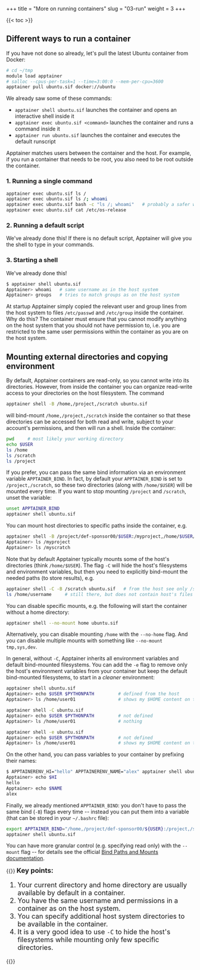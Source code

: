 +++
title = "More on running containers"
slug = "03-run"
weight = 3
+++

{{< toc >}}

## Different ways to run a container

If you have not done so already, let's pull the latest Ubuntu container from Docker:

```sh
# cd ~/tmp
module load apptainer
# salloc --cpus-per-task=1 --time=3:00:0 --mem-per-cpu=3600
apptainer pull ubuntu.sif docker://ubuntu
```

We already saw some of these commands:

- `apptainer shell ubuntu.sif` launches the container and opens an interactive shell inside it
- `apptainer exec ubuntu.sif <command>` launches the container and runs a command inside it
- `apptainer run ubuntu.sif` launches the container and executes the default runscript

Apptainer matches users between the container and the host. For example, if you run a container that needs
to be root, you also need to be root outside the container.

### 1. Running a single command

```sh
apptainer exec ubuntu.sif ls /
apptainer exec ubuntu.sif ls /; whoami
apptainer exec ubuntu.sif bash -c "ls /; whoami"   # probably a safer way
apptainer exec ubuntu.sif cat /etc/os-release
```

### 2. Running a default script

We've already done this! If there is no default script, Apptainer will give you the shell to type in your
commands.

### 3. Starting a shell

We've already done this!

```sh
$ apptainer shell ubuntu.sif
Apptainer> whoami   # same username as in the host system
Apptainer> groups   # tries to match groups as on the host system
```

At startup Apptainer simply copied the relevant user and group lines from the host system to files
`/etc/passwd` and `/etc/group` inside the container. Why do this? The container must ensure that you cannot
modify anything on the host system that you should not have permission to, i.e. you are restricted to the same
user permissions within the container as you are on the host system.

## Mounting external directories and copying environment

By default, Apptainer containers are read-only, so you cannot write into its directories. However, from
inside the container you can organize read-write access to your directories on the host filesystem. The
command

```sh
apptainer shell -B /home,/project,/scratch ubuntu.sif
```

will bind-mount `/home,/project,/scratch` inside the container so that these directories can be accessed for
both read and write, subject to your account's permissions, and then will run a shell. Inside the container:

```sh
pwd     # most likely your working directory
echo $USER
ls /home
ls /scratch
ls /project
```




If you prefer, you can pass the same bind information via an environment variable `APPTAINER_BIND`. In fact,
by default your `APPTAINER_BIND` is set to `/project,/scratch`, so these two directories (along with
`/home/$USER`) will be mounted every time. If you want to stop mounting `/project` and `/scratch`, unset the
variable:

```sh
unset APPTAINER_BIND
apptainer shell ubuntu.sif
```






You can mount host directories to specific paths inside the container, e.g.

```sh
apptainer shell -B /project/def-sponsor00/$USER:/myproject,/home/$USER/scratch:/myscratch ubuntu.sif
Apptainer> ls /myproject
Apptainer> ls /myscratch
```

Note that by default Apptainer typically mounts some of the host's directories (think `/home/$USER`). The flag
`-C` will hide the host's filesystems and environment variables, but then you need to explicitly bind-mount
the needed paths (to store results), e.g.

```sh
apptainer shell -C -B /scratch ubuntu.sif   # from the host see only /scratch
ls /home/username     # still there, but does not contain host's files and directories
```

<!-- The reason is that it needs some space to store temporary files that get generated along the way, access some -->
<!-- host's system files, and also provide space in `/home` to store your data. -->

You can disable specific mounts, e.g. the following will start the container without a home directory:

```sh
apptainer shell --no-mount home ubuntu.sif
```

Alternatively, you can disable mounting `/home` with the `--no-home` flag. And you can disable multiple mounts
with something like `--no-mount tmp,sys,dev`.

In general, without `-C`, Apptainer inherits all environment variables and default bind-mounted
filesystems. You can add the `-e` flag to remove only the host's environment variables from your container but
keep the default bind-mounted filesystems, to start in a *cleaner* environment:

```sh
apptainer shell ubuntu.sif
Apptainer> echo $USER $PYTHONPATH         # defined from the host
Apptainer> ls /home/user01                # shows my $HOME content on the host

apptainer shell -C ubuntu.sif
Apptainer> echo $USER $PYTHONPATH         # not defined
Apptainer> ls /home/user01                # nothing

apptainer shell -e ubuntu.sif
Apptainer> echo $USER $PYTHONPATH         # not defined
Apptainer> ls /home/user01                # shows my $HOME content on the host
```

On the other hand, you can pass variables to your container by prefixing their names:

```sh
$ APPTAINERENV_HI="hello" APPTAINERENV_NAME="alex" apptainer shell ubuntu.sif
Apptainer> echo $HI
hello
Apptainer> echo $NAME
alex
```

Finally, we already mentioned `APPTAINER_BIND`: you don't have to pass the same bind (`-B`) flags every time
-- instead you can put them into a variable (that can be stored in your `~/.bashrc` file):

```sh
export APPTAINER_BIND="/home,/project/def-sponsor00/${USER}:/project,/scratch/${USER}:/scratch"
apptainer shell ubuntu.sif
```

You can have more granular control (e.g. specifying read only) with the `--mount` flag -- for details see the
official
[Bind Paths and Mounts documentation](https://sylabs.io/guides/latest/user-guide/bind_paths_and_mounts.html).

{{<note>}}
<font size="+1"><b>Key points:</b><br>
1. Your current directory and home directory are usually available by default in a container.<br>
2. You have the same username and permissions in a container as on the host system.<br>
3. You can specify additional host system directories to be available in the container.<br>
4. It is a very good idea to use `-C` to hide the host's filesystems while mounting only few specific directories.
</font>
{{</note>}}
